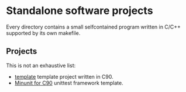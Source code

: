 # Standalone software projects
Every directory contains a small selfcontained program written in C/C++ supported by its own makefile.
## Projects
This is not an exhaustive list:
* [template](template.c90/README.md) template project written in C90.
* [Minunit for C90](minunit.c90/README.md) unittest framework template.
